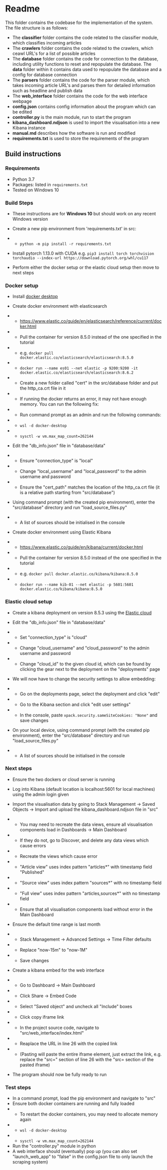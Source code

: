 # Readme

This folder contains the codebase for the implementation of the system. The file structure is as follows:
* The **classifier** folder contains the code related to the classifier module, which classifies incoming articles
* The **crawlers** folder contains the code related to the crawlers, which ceawl URL's for a list of possible articles
* The **database** folder contains the code for connection to the database, including utility functions to reset and repopulate the database. The **data** folder within it contains data used to repopulate the database and a config for database connection
* The **parsers** folder contains the code for the parser module, which takes incoming article URL's and parses them for detailed information such as headline and publish data
* The **web_interface** folder contains the code for the web interface webpage
* **config.json** contains config information about the program which can be edited
* **controller.py** is the main module, run to start the program
* **kibana_dashboard.ndjson** is used to import the visualisation into a new Kibana instance
* **manual.md** describes how the software is run and modified
* **requirements.txt** is used to store the requirements of the program

## Build instructions

### Requirements
* Python 3.7
* Packages: listed in `requirements.txt` 
* Tested on Windows 10

### Build Steps
* These instructions are for **Windows 10** but should work on any recent Windows version
* Create a new pip environment from 'requirements.txt' in src:
* * ```python -m pip install -r requirements.txt```
* Install pytorch 1.13.0 with CUDA e.g. 
```pip3 install torch torchvision torchaudio --index-url https://download.pytorch.org/whl/cu117```

* Perform either the docker setup or the elastic cloud setup then move to next steps
### Docker setup
* Install [docker desktop](https://www.docker.com/products/docker-desktop/)
* Create docker environment with elasticsearch
* * https://www.elastic.co/guide/en/elasticsearch/reference/current/docker.html
* * Pull the container for version 8.5.0 instead of the one specified in the tutorial
* * e.g. ```docker pull docker.elastic.co/elasticsearch/elasticsearch:8.5.0```
* * ```docker run --name es01 --net elastic -p 9200:9200 -it docker.elastic.co/elasticsearch/elasticsearch:8.6.2```

* * Create a new folder called "cert" in the src/database folder and put the http_ca.crt file in it
* * If running the docker returns an error, it may not have enough memory. You can run the following fix:
* * Run command prompt as an admin and run the following commands:
* * ```wsl -d docker-desktop```
* * ```sysctl -w vm.max_map_count=262144```

* Edit the "db_info.json" file in "database/data"
* * Ensure "connection_type" is "local"
* * Change "local_username" and "local_password" to the admin username and password
* * Ensure the "cert_path" matches the location of the http_ca.crt file (it is a relative path starting from "src/database")

* Using command prompt (with the created pip environment), enter the "src/database" directory and run "load_source_files.py"
* * A list of sources should be initialised in the console

* Create docker environment using Elastic Kibana
* * https://www.elastic.co/guide/en/kibana/current/docker.html
* * Pull the container for version 8.5.0 instead of the one specified in the tutorial
* * e.g. ```docker pull docker.elastic.co/kibana/kibana:8.5.0```
* * ```docker run --name kib-01 --net elastic -p 5601:5601 docker.elastic.co/kibana/kibana:8.5.0```

### Elastic cloud setup
* Create a kibana deployment on version 8.5.3 using the [Elastic cloud](https://www.elastic.co/cloud/)
* Edit the "db_info.json" file in "database/data"
* * Set "connection_type" is "cloud"
* * Change "cloud_username" and "cloud_password" to the admin username and password
* * Change "cloud_id" to the given cloud id, which can be found by clicking the gear next to the deployment on the "deployments" page
* We will now have to change the security settings to allow embedding:
* * Go on the deployments page, select the deployment and click "edit"
* * Go to the Kibana section and click "edit user settings"
* * In the console, paste ```xpack.security.sameSiteCookies: "None"``` and save changes

* On your local device, using command prompt (with the created pip environment), enter the "src/database" directory and run "load_source_files.py"
* * A list of sources should be initialised in the console

### Next steps
* Ensure the two dockers or cloud server is running
* Log into Kibana (default location is localhost:5601 for local machines) using the admin login given

* Import the visualisation data by going to Stack Management -> Saved Objects -> Import and upload the kibana_dashboard.ndjson file in "src"
* * You may need to recreate the data views, ensure all visualisation components load in Dashboards -> Main Dashboard
* * If they do not, go to Discover, and delete any data views which cause errors
* * Recreate the views which cause error
* * "Article view" uses index pattern "articles*" with timestamp field "Published"
* * "Source view" uses index pattern "sources*" with no timestamp field
* * "Full view" uses index pattern "articles,sources*" with no timestamp field
* * Ensure that all visualisation components load without error in the Main Dashboard

* Ensure the default time range is last month
* * Stack Management -> Advanced Settings -> Time Filter defaults
* * Replace "now-15m" to "now-1M"
* * Save changes

* Create a kibana embed for the web interface
* * Go to Dashboard -> Main Dashboard
* * Click Share -> Embed Code
* * Select "Saved object" and uncheck all "Include" boxes
* * Click copy iframe link
* * In the project source code, navigate to "src/web_interface/index.html"
* * Reaplace the URL in line 26 with the copied link
* * (Pasting will paste the entire iframe element, just extract the link, e.g. replace the "src=" section of line 26 with the "src=
 section of the pasted iframe)
* The program should now be fully ready to run

### Test steps
* In a command prompt, load the pip environment and navigate to "src"
* Ensure both docker containers are running and fully loaded
* * To restart the docker containers, you may need to allocate memory again
* * ```wsl -d docker-desktop```
* * ```sysctl -w vm.max_map_count=262144```
* Run the "controller.py" module in python
* A web interface should (eventually) pop up (you can also set "launch_web_app" to "false" in the config.json file to only launch the scraping system)
